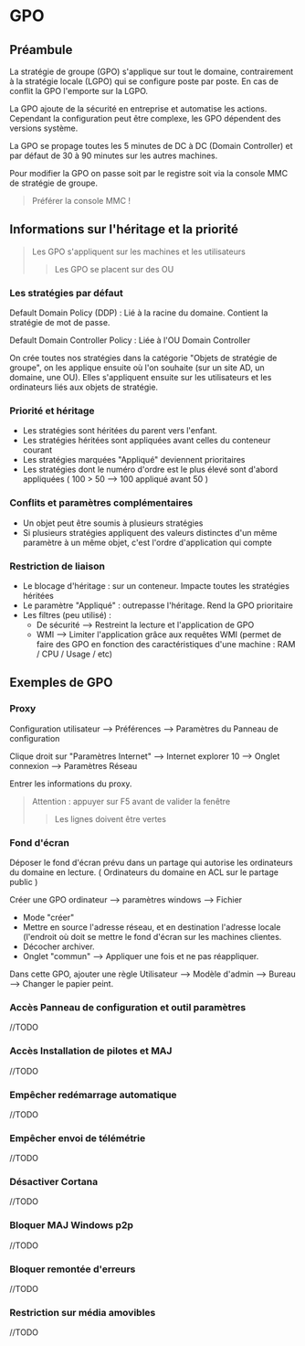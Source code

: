 # GPO
## Préambule

La stratégie de groupe (GPO) s'applique sur tout le domaine, contrairement à la stratégie locale (LGPO) qui se configure poste par poste.
En cas de conflit la GPO l'emporte sur la LGPO.

La GPO ajoute de la sécurité en entreprise et automatise les actions. Cependant la configuration peut être complexe, les GPO dépendent des versions système.

La GPO se propage toutes les 5 minutes de DC à DC (Domain Controller) et par défaut de 30 à 90 minutes sur les autres machines.

Pour modifier la GPO on passe soit par le registre soit via la console MMC de stratégie de groupe.

> Préférer la console MMC !


## Informations sur l'héritage et la priorité

> Les GPO s'appliquent sur les machines et les utilisateurs
>> Les GPO se placent sur des OU

### Les stratégies par défaut

Default Domain Policy (DDP) : Lié à la racine du domaine. Contient la stratégie de mot de passe.

Default Domain Controller Policy : Liée à l'OU Domain Controller

On crée toutes nos stratégies dans la catégorie "Objets de stratégie de groupe", on les applique ensuite où l'on souhaite (sur un site AD, un domaine, une OU).
Elles s'appliquent ensuite sur les utilisateurs et les ordinateurs liés aux objets de stratégie.

### Priorité et héritage

- Les stratégies sont héritées du parent vers l'enfant.
- Les stratégies héritées sont appliquées avant celles du conteneur courant
- Les stratégies marquées "Appliqué" deviennent prioritaires
- Les stratégies dont le numéro d'ordre est le plus élevé sont d'abord appliquées ( 100 > 50 --> 100 appliqué avant 50 )

### Conflits et paramètres complémentaires

- Un objet peut être soumis à plusieurs stratégies
- Si plusieurs stratégies appliquent des valeurs distinctes d'un même paramètre à un même objet, c'est l'ordre d'application qui compte

### Restriction de liaison

- Le blocage d'héritage : sur un conteneur. Impacte toutes les stratégies héritées
- Le paramètre "Appliqué" : outrepasse l'héritage. Rend la GPO prioritaire
- Les filtres (peu utilisé) : 
	- De sécurité --> Restreint la lecture et l'application de GPO
	- WMI --> Limiter l'application grâce aux requêtes WMI (permet de faire des GPO en fonction des caractéristiques d'une machine : RAM / CPU / Usage / etc)

## Exemples de GPO

### Proxy

Configuration utilisateur --> Préférences --> Paramètres du Panneau de configuration

Clique droit sur "Paramètres Internet" --> Internet explorer 10 --> Onglet connexion --> Paramètres Réseau

Entrer les informations du proxy.

> Attention : appuyer sur F5 avant de valider la fenêtre
>> Les lignes doivent être vertes

### Fond d'écran

Déposer le fond d'écran prévu dans un partage qui autorise les ordinateurs du domaine en lecture. ( Ordinateurs du domaine en ACL sur le partage public )

Créer une GPO ordinateur --> paramètres windows --> Fichier

- Mode "créer"
- Mettre en source l'adresse réseau, et en destination l'adresse locale (l'endroit où doit se mettre le fond d'écran sur les machines clientes.
- Décocher archiver.
- Onglet "commun" --> Appliquer une fois et ne pas réappliquer.

Dans cette GPO, ajouter une règle Utilisateur --> Modèle d'admin --> Bureau --> Changer le papier peint.


### Accès Panneau de configuration et outil paramètres

//TODO

### Accès Installation de pilotes et MAJ

//TODO

### Empêcher redémarrage automatique

//TODO

### Empêcher envoi de télémétrie

//TODO

### Désactiver Cortana

//TODO

### Bloquer MAJ Windows p2p

//TODO

### Bloquer remontée d'erreurs

//TODO

### Restriction sur média amovibles

//TODO

